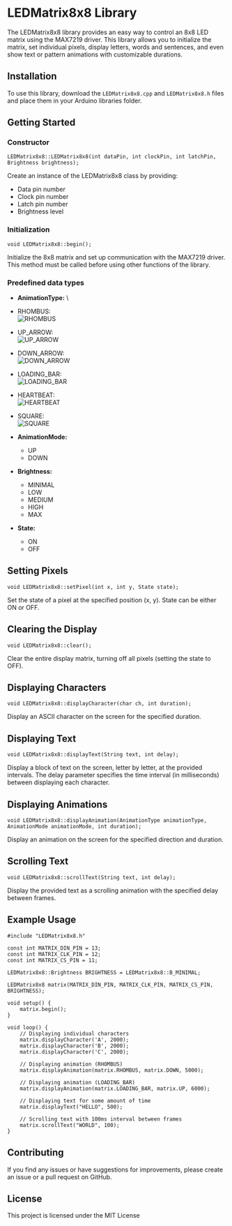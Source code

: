 # LEDMatrix8x8 Library
The LEDMatrix8x8 library provides an easy way to control an 
8x8 LED matrix using the MAX7219 driver. This library allows you to 
initialize the matrix, set individual pixels, display letters, words and sentences, 
and even show text or pattern animations with customizable durations.


## Installation


To use this library, download the `LEDMatrix8x8.cpp` and `LEDMatrix8x8.h` files and place them in your Arduino libraries folder.


## Getting Started


### Constructor
```
LEDMatrix8x8::LEDMatrix8x8(int dataPin, int clockPin, int latchPin, Brightness brightness);
```

Create an instance of the LEDMatrix8x8 class by providing:
- Data pin number
- Clock pin number
- Latch pin number
- Brightness level


### Initialization
```
void LEDMatrix8x8::begin();
```

Initialize the 8x8 matrix and set up communication with the MAX7219 driver. 
This method must be called before using other functions of the library.


### Predefined data types
- **AnimationType:** \
- RHOMBUS:\
![RHOMBUS](./Pictures/Rhombus.png)

- UP_ARROW:\
![UP_ARROW](./Pictures/Up_arrow.png)

- DOWN_ARROW:\
![DOWN_ARROW](./Pictures/Down_arrow.png)

- LOADING_BAR:\
![LOADING_BAR](./Pictures/Loading_bar.png)

- HEARTBEAT:\
![HEARTBEAT](./Pictures/Heartbeat.png)

- SQUARE:\
![SQUARE](./Pictures/Square.png)
  
- **AnimationMode:**
  - UP
  - DOWN
  
- **Brightness:**
  - MINIMAL
  - LOW
  - MEDIUM
  - HIGH
  - MAX
  
- **State:**
  - ON
  - OFF


## Setting Pixels
```
void LEDMatrix8x8::setPixel(int x, int y, State state);
```

Set the state of a pixel at the specified position (x, y). State can be either ON or OFF.


## Clearing the Display
```
void LEDMatrix8x8::clear();
```

Clear the entire display matrix, turning off all pixels (setting the state to OFF).


## Displaying Characters
```
void LEDMatrix8x8::displayCharacter(char ch, int duration);
```

Display an ASCII character on the screen for the specified duration.


## Displaying Text
```
void LEDMatrix8x8::displayText(String text, int delay);
```

Display a block of text on the screen, letter by letter, at the provided intervals. The delay parameter specifies the time interval (in milliseconds) between displaying each character.


## Displaying Animations
```
void LEDMatrix8x8::displayAnimation(AnimationType animationType, AnimationMode animationMode, int duration);
```

Display an animation on the screen for the specified direction and duration.


## Scrolling Text
```
void LEDMatrix8x8::scrollText(String text, int delay);
```

Display the provided text as a scrolling animation with the specified delay between frames.


## Example Usage
```
#include "LEDMatrix8x8.h"

const int MATRIX_DIN_PIN = 13;
const int MATRIX_CLK_PIN = 12;
const int MATRIX_CS_PIN = 11;

LEDMatrix8x8::Brightness BRIGHTNESS = LEDMatrix8x8::B_MINIMAL;

LEDMatrix8x8 matrix(MATRIX_DIN_PIN, MATRIX_CLK_PIN, MATRIX_CS_PIN, BRIGHTNESS);

void setup() {
    matrix.begin();
}

void loop() {
    // Displaying individual characters
    matrix.displayCharacter('A', 2000);
    matrix.displayCharacter('B', 2000);
    matrix.displayCharacter('C', 2000);

    // Displaying animation (RHOMBUS)
    matrix.displayAnimation(matrix.RHOMBUS, matrix.DOWN, 5000);

    // Displaying animation (LOADING_BAR)
    matrix.displayAnimation(matrix.LOADING_BAR, matrix.UP, 6000);

    // Displaying text for some amount of time
    matrix.displayText("HELLO", 500);

    // Scrolling text with 100ms interval between frames
    matrix.scrollText("WORLD", 100);
}
```

## Contributing
If you find any issues or have suggestions for improvements, please create an issue or a pull request on GitHub.

## License
This project is licensed under the MIT License
